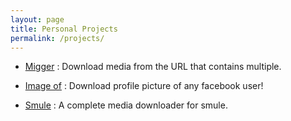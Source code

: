```yaml
---
layout: page
title: Personal Projects
permalink: /projects/
---
```


- [Migger](https://github.com/CodeDotJS/migger)  : Download media from the URL that contains multiple.

- [Image of](https://github.com/CodeDotJS/image-of) : Download profile picture of any facebook user!

- [Smule](https://github.com/CodeDotJS/smule) : A complete media downloader for smule.

